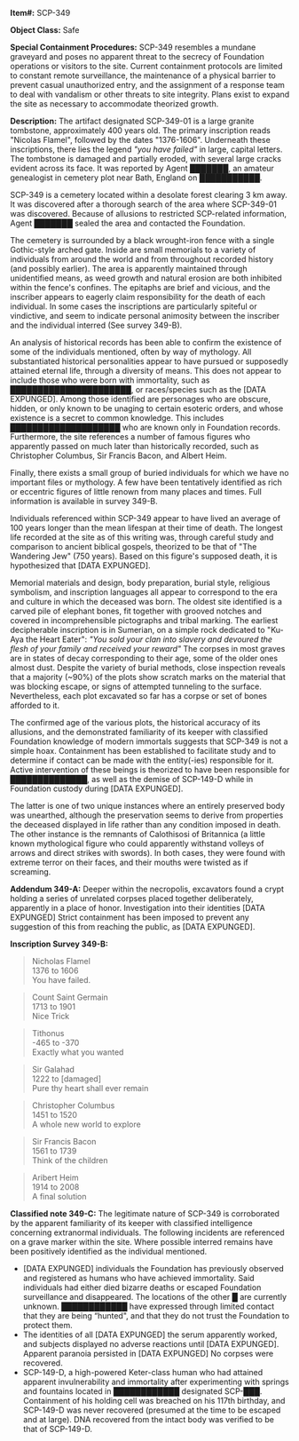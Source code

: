 **Item#:** SCP-349

**Object Class:** Safe

**Special Containment Procedures:** SCP-349 resembles a mundane graveyard and poses no apparent threat to the secrecy of Foundation operations or visitors to the site. Current containment protocols are limited to constant remote surveillance, the maintenance of a physical barrier to prevent casual unauthorized entry, and the assignment of a response team to deal with vandalism or other threats to site integrity. Plans exist to expand the site as necessary to accommodate theorized growth.

**Description:** The artifact designated SCP-349-01 is a large granite tombstone, approximately 400 years old. The primary inscription reads "Nicolas Flamel", followed by the dates "1376-1606". Underneath these inscriptions, there lies the legend _"you have failed"_ in large, capital letters. The tombstone is damaged and partially eroded, with several large cracks evident across its face. It was reported by Agent ███████, an amateur genealogist in cemetery plot near Bath, England on ███████████.

SCP-349 is a cemetery located within a desolate forest clearing 3 km away. It was discovered after a thorough search of the area where SCP-349-01 was discovered. Because of allusions to restricted SCP-related information, Agent ███████ sealed the area and contacted the Foundation.

The cemetery is surrounded by a black wrought-iron fence with a single Gothic-style arched gate. Inside are small memorials to a variety of individuals from around the world and from throughout recorded history (and possibly earlier). The area is apparently maintained through unidentified means, as weed growth and natural erosion are both inhibited within the fence's confines. The epitaphs are brief and vicious, and the inscriber appears to eagerly claim responsibility for the death of each individual. In some cases the inscriptions are particularly spiteful or vindictive, and seem to indicate personal animosity between the inscriber and the individual interred (See survey 349-B).

An analysis of historical records has been able to confirm the existence of some of the individuals mentioned, often by way of mythology. All substantiated historical personalities appear to have pursued or supposedly attained eternal life, through a diversity of means. This does not appear to include those who were born with immortality, such as ██████████████████████, or races/species such as the \[DATA EXPUNGED\]. Among those identified are personages who are obscure, hidden, or only known to be unaging to certain esoteric orders, and whose existence is a secret to common knowledge. This includes ████████████████████ who are known only in Foundation records. Furthermore, the site references a number of famous figures who apparently passed on much later than historically recorded, such as Christopher Columbus, Sir Francis Bacon, and Albert Heim.

Finally, there exists a small group of buried individuals for which we have no important files or mythology. A few have been tentatively identified as rich or eccentric figures of little renown from many places and times. Full information is available in survey 349-B.

Individuals referenced within SCP-349 appear to have lived an average of 100 years longer than the mean lifespan at their time of death. The longest life recorded at the site as of this writing was, through careful study and comparison to ancient biblical gospels, theorized to be that of "The Wandering Jew" (750 years). Based on this figure's supposed death, it is hypothesized that \[DATA EXPUNGED\].

Memorial materials and design, body preparation, burial style, religious symbolism, and inscription languages all appear to correspond to the era and culture in which the deceased was born. The oldest site identified is a carved pile of elephant bones, fit together with grooved notches and covered in incomprehensible pictographs and tribal marking. The earliest decipherable inscription is in Sumerian, on a simple rock dedicated to "Ku-Aya the Heart Eater": _"You sold your clan into slavery and devoured the flesh of your family and received your reward"_ The corpses in most graves are in states of decay corresponding to their age, some of the older ones almost dust. Despite the variety of burial methods, close inspection reveals that a majority (~90%) of the plots show scratch marks on the material that was blocking escape, or signs of attempted tunneling to the surface. Nevertheless, each plot excavated so far has a corpse or set of bones afforded to it.

The confirmed age of the various plots, the historical accuracy of its allusions, and the demonstrated familiarity of its keeper with classified Foundation knowledge of modern immortals suggests that SCP-349 is not a simple hoax. Containment has been established to facilitate study and to determine if contact can be made with the entity(-ies) responsible for it. Active intervention of these beings is theorized to have been responsible for ██████████████, as well as the demise of SCP-149-D while in Foundation custody during \[DATA EXPUNGED\].

The latter is one of two unique instances where an entirely preserved body was unearthed, although the preservation seems to derive from properties the deceased displayed in life rather than any condition imposed in death. The other instance is the remnants of Calothisosi of Britannica (a little known mythological figure who could apparently withstand volleys of arrows and direct strikes with swords). In both cases, they were found with extreme terror on their faces, and their mouths were twisted as if screaming.

**Addendum 349-A:** Deeper within the necropolis, excavators found a crypt holding a series of unrelated corpses placed together deliberately, apparently in a place of honor. Investigation into their identities \[DATA EXPUNGED\] Strict containment has been imposed to prevent any suggestion of this from reaching the public, as \[DATA EXPUNGED\].

**Inscription Survey 349-B:**

> Nicholas Flamel  
> 1376 to 1606  
> You have failed.

> Count Saint Germain  
> 1713 to 1901  
> Nice Trick

> Tithonus  
> \-465 to -370  
> Exactly what you wanted

> Sir Galahad  
> 1222 to \[damaged\]  
> Pure thy heart shall ever remain

> Christopher Columbus  
> 1451 to 1520  
> A whole new world to explore

> Sir Francis Bacon  
> 1561 to 1739  
> Think of the children

> Aribert Heim  
> 1914 to 2008  
> A final solution

**Classified note 349-C:** The legitimate nature of SCP-349 is corroborated by the apparent familiarity of its keeper with classified intelligence concerning extranormal individuals. The following incidents are referenced on a grave marker within the site. Where possible interred remains have been positively identified as the individual mentioned.

*   \[DATA EXPUNGED\] individuals the Foundation has previously observed and registered as humans who have achieved immortality. Said individuals had either died bizarre deaths or escaped Foundation surveillance and disappeared. The locations of the other █ are currently unknown. ████████████ have expressed through limited contact that they are being “hunted", and that they do not trust the Foundation to protect them.
*   The identities of all \[DATA EXPUNGED\] the serum apparently worked, and subjects displayed no adverse reactions until \[DATA EXPUNGED\]. Apparent paranoia persisted in \[DATA EXPUNGED\] No corpses were recovered.
*   SCP-149-D, a high-powered Keter-class human who had attained apparent invulnerability and immortality after experimenting with springs and fountains located in ████████████ designated SCP-███. Containment of his holding cell was breached on his 117th birthday, and SCP-149-D was never recovered (presumed at the time to be escaped and at large). DNA recovered from the intact body was verified to be that of SCP-149-D.